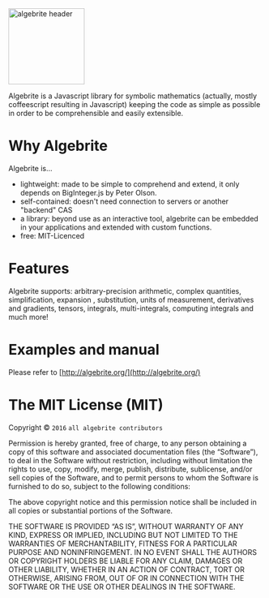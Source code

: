
<img src="https://raw.githubusercontent.com/davidedc/Algebrite/master/readme-images/algebrite-logo-for-readme.png" width="150px" alt="algebrite header"/>

Algebrite is a Javascript library for symbolic mathematics (actually, mostly coffeescript resulting in Javascript) keeping the code as simple as possible in order to be comprehensible and easily extensible.

# Why Algebrite

Algebrite is...
* lightweight: made to be simple to comprehend and extend, it only depends on BigInteger.js by Peter Olson.
* self-contained: doesn't need connection to servers or another "backend" CAS
* a library: beyond use as an interactive tool, algebrite can be embedded in your applications and extended with custom functions.
* free: MIT-Licenced

# Features
Algebrite supports: arbitrary-precision arithmetic, complex quantities, simplification, expansion , substitution, units of measurement, derivatives and gradients, tensors, integrals, multi-integrals, computing integrals and much more!

# Examples and manual

Please refer to [http://algebrite.org/](http://algebrite.org/)

# The MIT License (MIT)

Copyright © `2016` `all algebrite contributors`

Permission is hereby granted, free of charge, to any person
obtaining a copy of this software and associated documentation
files (the “Software”), to deal in the Software without
restriction, including without limitation the rights to use,
copy, modify, merge, publish, distribute, sublicense, and/or sell
copies of the Software, and to permit persons to whom the
Software is furnished to do so, subject to the following
conditions:

The above copyright notice and this permission notice shall be
included in all copies or substantial portions of the Software.

THE SOFTWARE IS PROVIDED “AS IS”, WITHOUT WARRANTY OF ANY KIND,
EXPRESS OR IMPLIED, INCLUDING BUT NOT LIMITED TO THE WARRANTIES
OF MERCHANTABILITY, FITNESS FOR A PARTICULAR PURPOSE AND
NONINFRINGEMENT. IN NO EVENT SHALL THE AUTHORS OR COPYRIGHT
HOLDERS BE LIABLE FOR ANY CLAIM, DAMAGES OR OTHER LIABILITY,
WHETHER IN AN ACTION OF CONTRACT, TORT OR OTHERWISE, ARISING
FROM, OUT OF OR IN CONNECTION WITH THE SOFTWARE OR THE USE OR
OTHER DEALINGS IN THE SOFTWARE.
